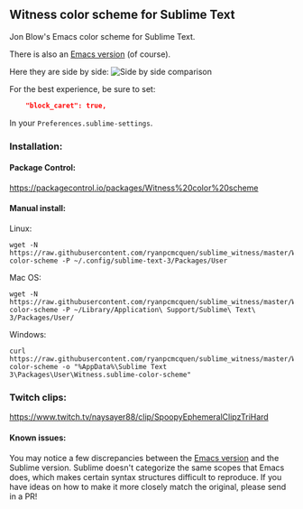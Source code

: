 ## Witness color scheme for Sublime Text
Jon Blow's Emacs color scheme for Sublime Text.

There is also an [Emacs version](https://github.com/ryanpcmcquen/emacs_witness) (of course).

Here they are side by side:
![Side by side comparison](https://user-images.githubusercontent.com/772937/60928361-ef30f000-a261-11e9-92a5-215dece0a345.png)

For the best experience, be sure to set:

```json
    "block_caret": true,
```

In your `Preferences.sublime-settings`.

### Installation:

#### Package Control:

https://packagecontrol.io/packages/Witness%20color%20scheme

#### Manual install:

Linux:

    wget -N https://raw.githubusercontent.com/ryanpcmcquen/sublime_witness/master/Witness.sublime-color-scheme -P ~/.config/sublime-text-3/Packages/User

Mac OS:

    wget -N https://raw.githubusercontent.com/ryanpcmcquen/sublime_witness/master/Witness.sublime-color-scheme -P ~/Library/Application\ Support/Sublime\ Text\ 3/Packages/User/

Windows:

    curl https://raw.githubusercontent.com/ryanpcmcquen/sublime_witness/master/Witness.sublime-color-scheme -o "%AppData%\Sublime Text 3\Packages\User\Witness.sublime-color-scheme"

### Twitch clips:
https://www.twitch.tv/naysayer88/clip/SpoopyEphemeralClipzTriHard

#### Known issues:

You may notice a few discrepancies between the [Emacs version](https://github.com/ryanpcmcquen/emacs_witness) and the Sublime version. Sublime doesn't categorize the same scopes that Emacs does, which makes certain syntax structures difficult to reproduce. If you have ideas on how to make it more closely match the original, please send in a PR!
